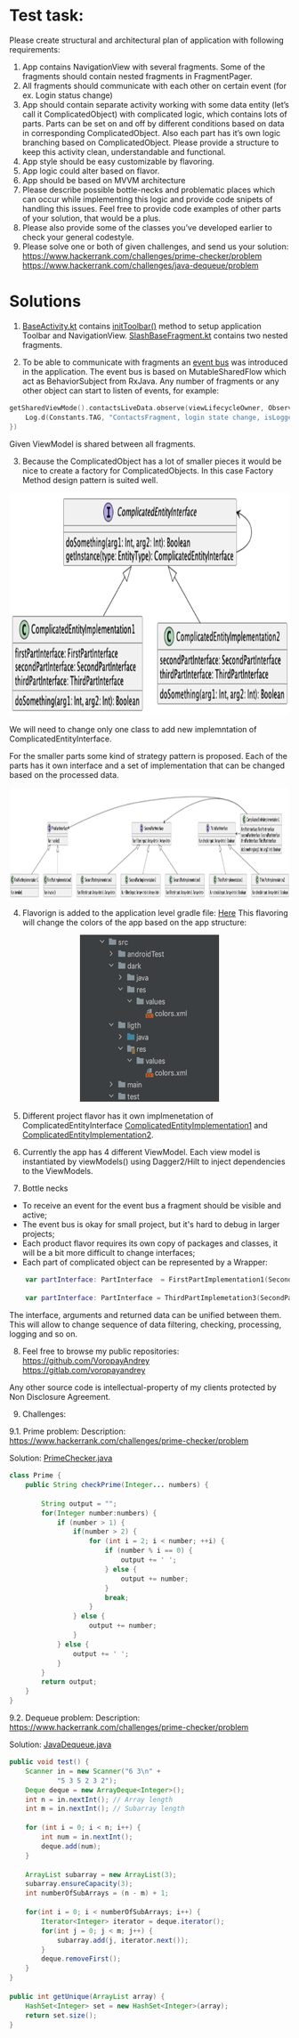 # Test task:
Please create structural and architectural plan of application with following requirements:
1. App contains NavigationView with several fragments. Some of the fragments should contain nested fragments in FragmentPager.
2. All fragments should communicate with each other on certain event (for ex. Login status change)
3. App should contain separate activity working with some data entity (let’s call it ComplicatedObject) with complicated logic, which contains lots of parts. Parts can be set on and off by different conditions based on data in corresponding ComplicatedObject. Also each part has it’s own logic branching based on ComplicatedObject. Please provide a structure to keep this activity clean, understandable and functional.
4. App style should be easy customizable by flavoring.
5. App logic could alter based on flavor.
6. App should be based on MVVM architecture
7. Please describe possible bottle-necks and problematic places which can occur while implementing this logic and provide code snipets of handling this issues. Feel free to provide code examples of other parts of your solution, that would be a plus.
8. Please also provide some of the classes you’ve developed earlier to check your general codestyle.
9. Please solve one or both of given challenges, and send us your solution:<br/>
https://www.hackerrank.com/challenges/prime-checker/problem<br/>
https://www.hackerrank.com/challenges/java-dequeue/problem<br/>

# Solutions

1. [BaseActivity.kt](app/src/main/java/com/hardway/gdtest/ui/activities/BaseActivity.kt) contains [initToolbar()](https://github.com/VoropayAndrey/GDTestApp/blob/1c5eb796ebac1061635b12d69a38425a00a4c7cd/app/src/main/java/com/hardway/gdtest/ui/activities/BaseActivity.kt#L31) method to setup application Toolbar and NavigationView.
[SlashBaseFragment.kt](https://github.com/VoropayAndrey/GDTestApp/blob/1c5eb796ebac1061635b12d69a38425a00a4c7cd/app/src/main/java/com/hardway/gdtest/ui/fragments/SlashBaseFragment.kt#L30) contains two nested fragments.

2. To be able to communicate with fragments an [event bus](app/src/main/java/com/hardway/gdtest/domain/LoginEventBus.kt) was introduced in the application.
The event bus is based on MutableSharedFlow which act as BehaviorSubject from RxJava.
Any number of fragments or any other object can start to listen of events, for example:
```kotlin
getSharedViewMode().contactsLiveData.observe(viewLifecycleOwner, Observer {
    Log.d(Constants.TAG, "ContactsFragment, login state change, isLoggedIn: ${it.isLoggedIn}")
})
```
Given ViewModel is shared between all fragments.


3. Because the ComplicatedObject has a lot of smaller pieces it would be nice to create a factory for ComplicatedObjects.
In this case Factory Method design pattern is suited well.

<p align="center">
  <img width="800" height="400" src="images/ComplicatedEntity_AbstractMethod.png">
</p>


We will need to change only one class to add new implemntation of ComplicatedEntityInterface.

For the smaller parts some kind of strategy pattern is proposed.
Each of the parts has it own interface and a set of implementation that can be changed based on the processed data.

<p align="center">
  <img width="1000" height="200" src="images/PartsStructure_Strategy.png">
</p>

4. Flavorign is added to the application level gradle file:
[Here](https://github.com/VoropayAndrey/GDTestApp/blob/1c5eb796ebac1061635b12d69a38425a00a4c7cd/app/build.gradle#L42)
This flavoring will change the colors of the app based on the app structure:

<p align="center">
  <img width="250" height="300" src="images/app_structure.png">
</p>

5. Different project flavor has it own implmenetation of ComplicatedEntityInterface [ComplicatedEntityImplementation1](app/src/dark/java/com/hardway/gdtest/domain/entities/ComplicatedEntityImplementation1.kt) and [ComplicatedEntityImplementation2](app/src/dark/java/com/hardway/gdtest/domain/entities/ComplicatedEntityImplementation2.kt).

6. Currently the app has 4 different ViewModel.
Each view model is instantiated by viewModels() using Dagger2/Hilt to inject dependencies to the ViewModels.

7. Bottle necks
- To receive an event for the event bus a fragment should be visible and active;
- The event bus is okay for small project, but it's hard to debug in larger projects;
- Each product flavor requires its own copy of packages and classes, it will be a bit more difficult to change interfaces;
- Each part of complicated object can be represented by a Wrapper:
````kotlin
    var partInterface: PartInterface  = FirstPartImplementation1(SecondPartImplemetation2(ThirdPartImplemetation3()))
    
    var partInterface: PartInterface = ThirdPartImplemetation3(SecondPartImplemetation2(FirstPartImplementation1()))
````
The interface, arguments and returned data can be unified between them.
This will allow to change sequence of data filtering, checking, processing, logging and so on.


8. Feel free to browse my public repositories:<br/>
https://github.com/VoropayAndrey<br/>
https://gitlab.com/voropayandrey<br/>

Any other source code is intellectual-property of my clients protected by Non Disclosure Agreement.

9. Challenges:

9.1. Prime problem:
Description:
https://www.hackerrank.com/challenges/prime-checker/problem

Solution:
[PrimeChecker.java](app/src/test/java/com/hardway/gdtest/PrimeChecker.java)

````java
class Prime {
    public String checkPrime(Integer... numbers) {

        String output = "";
        for(Integer number:numbers) {
            if (number > 1) {
                if(number > 2) {
                    for (int i = 2; i < number; ++i) {
                        if (number % i == 0) {
                            output += ' ';
                        } else {
                            output += number;
                        }
                        break;
                    }
                } else {
                    output += number;
                }
            } else {
                output += ' ';
            }
        }
        return output;
    }
}
````

9.2. Dequeue problem:
Description:
https://www.hackerrank.com/challenges/prime-checker/problem

Solution:
[JavaDequeue.java](app/src/test/java/com/hardway/gdtest/JavaDequeue.java)

````java
public void test() {
    Scanner in = new Scanner("6 3\n" +
            "5 3 5 2 3 2");
    Deque deque = new ArrayDeque<Integer>();
    int n = in.nextInt(); // Array length
    int m = in.nextInt(); // Subarray length

    for (int i = 0; i < n; i++) {
        int num = in.nextInt();
        deque.add(num);
    }

    ArrayList subarray = new ArrayList(3);
    subarray.ensureCapacity(3);
    int numberOfSubArrays = (n - m) + 1;

    for(int i = 0; i < numberOfSubArrays; i++) {
        Iterator<Integer> iterator = deque.iterator();
        for(int j = 0; j < m; j++) {
            subarray.add(j, iterator.next());
        }
        deque.removeFirst();
    }
}

public int getUnique(ArrayList array) {
    HashSet<Integer> set = new HashSet<Integer>(array);
    return set.size();
}
````
